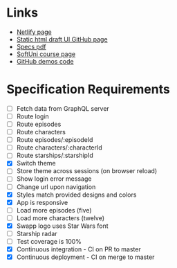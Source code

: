 
# Links
- [Netlify page](https://romantic-chandrasekhar-56245e.netlify.com/)
- [Static html draft UI GitHub page](https://nhristova.github.io/softuni-react-2019-swapp/static/episodes)
- [Specs pdf](CourseProjectAssignment.pdf)
- [SoftUni course page](https://softuni.bg/trainings/2583/react-web-applications-masterclass-2019)
- [GitHub demos code](https://github.com/st6io/react-web-apps-master-class-course)

# Specification Requirements

- [ ] Fetch data from GraphQL server
- [ ] Route login
- [ ] Route episodes
- [ ] Route characters
- [ ] Route episodes/:episodeId
- [ ] Route characters/:characterId
- [ ] Route starships/:starshipId
- [x] Switch theme
- [ ] Store theme across sessions (on browser reload)
- [ ] Show login error message
- [ ] Change url upon navigation
- [x] Styles match provided designs and colors
- [x] App is responsive
- [ ] Load more episodes (five)
- [ ] Load more characters (twelve)
- [x] Swapp logo uses Star Wars font
- [ ] Starship radar
- [ ] Test coverage is 100%
- [x] Continuous integration - CI on PR to master
- [x] Continuous deployment - CI on merge to master
